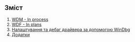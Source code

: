 ## Зміст
1. [WDM - In process](WDM/)
2. [WDF - In plans](#)
2. [Налаштування та дебаг драйвера за допомогою WinDbg](windbg_dbg/)
15. [Додатки](extras/)
